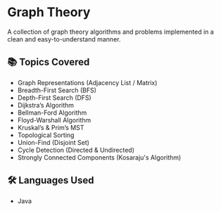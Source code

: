 # Graph Theory

A collection of graph theory algorithms and problems implemented in a clean and easy-to-understand manner.

## 📚 Topics Covered

- Graph Representations (Adjacency List / Matrix)
- Breadth-First Search (BFS)
- Depth-First Search (DFS)
- Dijkstra’s Algorithm
- Bellman-Ford Algorithm
- Floyd-Warshall Algorithm
- Kruskal’s & Prim’s MST
- Topological Sorting
- Union-Find (Disjoint Set)
- Cycle Detection (Directed & Undirected)
- Strongly Connected Components (Kosaraju's Algorithm)

## 🛠 Languages Used
- Java 
